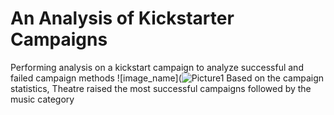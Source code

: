 # An Analysis of Kickstarter Campaigns
Performing analysis on a kickstart campaign to analyze successful and failed campaign methods
![image_name](![Picture1](https://user-images.githubusercontent.com/88811084/131203307-a44e4c2c-3ea5-442a-bdd1-e53443670b74.png)
Based on the campaign statistics, Theatre raised the most successful campaigns followed by the music category
